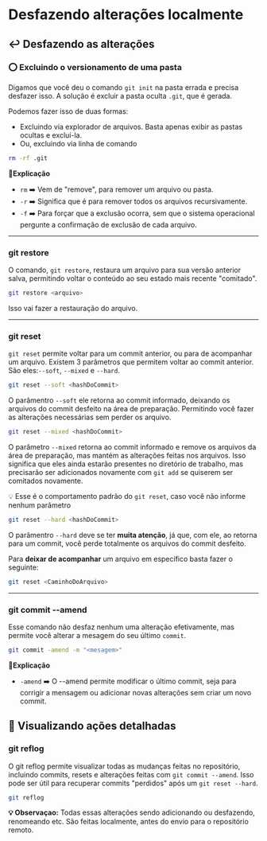 # Desfazendo alterações localmente

## ↩️ Desfazendo as alterações

### ⭕ Excluindo o versionamento de uma pasta
Digamos que você deu o comando `git init` na pasta errada e precisa desfazer isso. A solução é excluir a pasta oculta `.git`, que é gerada.

Podemos fazer isso de duas formas:
- Excluindo via explorador de arquivos. Basta apenas exibir as pastas ocultas e excluí-la.
- Ou, excluindo via linha de comando

```bash
rm -rf .git
```
**🔹Explicação**
- `rm` ➡️ Vem de "remove", para remover um arquivo ou pasta.
- `-r` ➡️ Significa que é para remover todos os arquivos recursivamente.
- `-f` ➡️ Para forçar que a exclusão ocorra, sem que o sistema operacional pergunte a confirmação de exclusão de cada arquivo.

---

### git restore
O comando, `git restore`, restaura um arquivo para sua versão anterior salva, permitindo voltar o conteúdo ao seu estado mais recente "comitado".
```bash
git restore <arquivo>
```
Isso vai fazer a restauração do arquivo.

---

### git reset
`git reset` permite voltar para um commit anterior, ou para de acompanhar um arquivo.
Existem 3 parâmetros que permitem voltar ao commit anterior.
São eles:`--soft`, `--mixed` e `--hard`.

```bash
git reset --soft <hashDoCommit>
```
O parâmentro `--soft` ele retorna ao commit informado, deixando os arquivos do commit desfeito na área de preparação. Permitindo você fazer as alterações necessárias sem perder os arquivo.

```bash
git reset --mixed <hashDoCommit>
```
O parâmetro `--mixed` retorna ao commit informado e remove os arquivos da área de preparação, mas mantém as alterações feitas nos arquivos. Isso significa que eles ainda estarão presentes no diretório de trabalho, mas precisarão ser adicionados novamente com `git add` se quiserem ser comitados novamente.

💡 Esse é o comportamento padrão do `git reset`, caso você não informe nenhum parâmetro

```bash
git reset --hard <hashDoCommit>
```
O parâmentro `--hard` deve se ter **muita atenção**, já que, com ele, ao retorna para um commit, você perde totalmente os arquivos do commit desfeito.

Para **deixar de acompanhar** um arquivo em específico basta fazer o seguinte:
```bash
git reset <CaminhoDoArquivo>
```

---

### git commit --amend
Esse comando não desfaz nenhum uma alteração efetivamente, mas permite você alterar a mesagem do seu último `commit`.
```bash
git commit -amend -m "<mesagem>"
```
**🔹Explicação**
- `-amend` ➡️ O --amend permite modificar o último commit, seja para corrigir a mensagem ou adicionar novas alterações sem criar um novo commit.


## 👀 Visualizando ações detalhadas

### git reflog
O git reflog permite visualizar todas as mudanças feitas no repositório, incluindo commits, resets e alterações feitas com `git commit --amend`. Isso pode ser útil para recuperar commits "perdidos" após um `git reset --hard`.
```bash
git reflog
```

**💡 Observaçao:** Todas essas alterações sendo adicionando ou desfazendo, renomeando etc. São feitas localmente, antes do envio para o repositório remoto.
